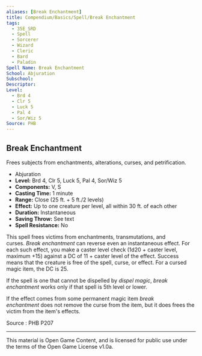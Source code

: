 ```yaml
---
aliases: [Break Enchantment]
title: Compendium/Basics/Spell/Break Enchantment
tags: 
  - 35E_SRD
  - Spell
  - Sorcerer
  - Wizard
  - Cleric
  - Bard
  - Paladin
Spell Name: Break Enchantment
School: Abjuration
Subschool: 
Descriptor: 
Level:
  - Brd 4
  - Clr 5
  - Luck 5
  - Pal 4
  - Sor/Wiz 5
Source: PHB
---
```


## Break Enchantment

Frees subjects from enchantments, alterations, curses, and petrification.

- Abjuration
- **Level:** Brd 4, Clr 5, Luck 5, Pal 4, Sor/Wiz 5
- **Components:** V, S
- **Casting Time:** 1 minute
- **Range:** Close (25 ft. + 5 ft./2 levels)
- **Effect:** Up to one creature per level, all within 30 ft. of each other
- **Duration:** Instantaneous
- **Saving Throw:** See text
- **Spell Resistance:** No

This spell frees victims from enchantments, transmutations, and curses. _Break enchantment_ can reverse even an instantaneous effect. For each such effect, you make a caster level check (1d20 + caster level, maximum +15) against a DC of 11 + caster level of the effect. Success means that the creature is free of the spell, curse, or effect. For a cursed magic item, the DC is 25.

If the spell is one that cannot be dispelled by _dispel magic_, _break enchantment_ works only if that spell is 5th level or lower.

If the effect comes from some permanent magic item _break enchantment_ does not remove the curse from the item, but it does frees the victim from the item's effects.

Source : PHB P207

---

This material is Open Game Content, and is licensed for public use under  
the terms of the Open Game License v1.0a.
